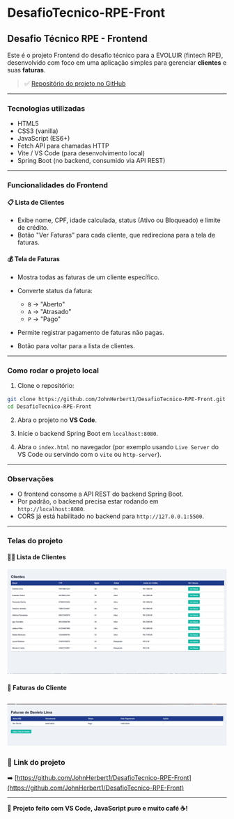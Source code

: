 # DesafioTecnico-RPE-Front

## Desafio Técnico RPE - Frontend

Este é o projeto Frontend do desafio técnico para a EVOLUIR (fintech RPE), desenvolvido com foco em uma aplicação simples para gerenciar **clientes** e suas **faturas**.

> ✅ [Repositório do projeto no GitHub](https://github.com/JohnHerbert1/DesafioTecnico-RPE-Front)

---

### Tecnologias utilizadas

* HTML5
* CSS3 (vanilla)
* JavaScript (ES6+)
* Fetch API para chamadas HTTP
* Vite / VS Code (para desenvolvimento local)
* Spring Boot (no backend, consumido via API REST)

---

### Funcionalidades do Frontend

#### 📋 Lista de Clientes

* Exibe nome, CPF, idade calculada, status (Ativo ou Bloqueado) e limite de crédito.
* Botão "Ver Faturas" para cada cliente, que redireciona para a tela de faturas.

#### 💰 Tela de Faturas

* Mostra todas as faturas de um cliente específico.
* Converte status da fatura:

  * `B` → "Aberto"
  * `A` → "Atrasado"
  * `P` → "Pago"
* Permite registrar pagamento de faturas não pagas.
* Botão para voltar para a lista de clientes.

---


### Como rodar o projeto local

1. Clone o repositório:

```bash
git clone https://github.com/JohnHerbert1/DesafioTecnico-RPE-Front.git
cd DesafioTecnico-RPE-Front
```

2. Abra o projeto no **VS Code**.

3. Inicie o backend Spring Boot em `localhost:8080`.

4. Abra o `index.html` no navegador (por exemplo usando `Live Server` do VS Code ou servindo com o `vite` ou `http-server`).

---

### Observações

* O frontend consome a API REST do backend Spring Boot.
* Por padrão, o backend precisa estar rodando em `http://localhost:8080`.
* CORS já está habilitado no backend para `http://127.0.0.1:5500`.

---

### Telas do projeto

#### 🧑‍💼 Lista de Clientes
![alt text](image.png)
#### 🧾 Faturas do Cliente
![alt text](image-1.png)
---

### 📌 Link do projeto

➡️ [https://github.com/JohnHerbert1/DesafioTecnico-RPE-Front](https://github.com/JohnHerbert1/DesafioTecnico-RPE-Front)

---

🚀 **Projeto feito com VS Code, JavaScript puro e muito café ☕!**
